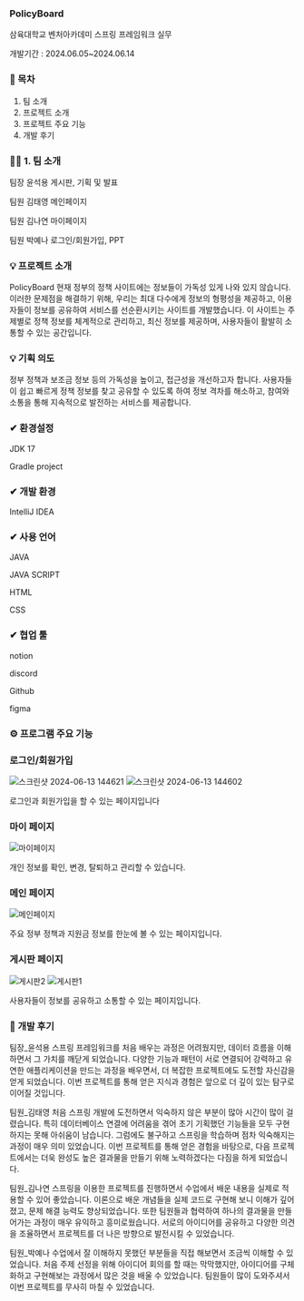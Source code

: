 ### PolicyBoard

삼육대학교 벤처아카데미 
스프링 프레임워크 실무

개발기간 : 2024.06.05~2024.06.14




### 🙌 목차


1. 팀 소개
2. 프로젝트 소개
3. 프로젝트 주요 기능
4. 개발 후기



### 🙋‍♀️ 1. 팀 소개


팀장	윤석용	게시판, 기획 및 발표

팀원	김태영	메인페이지

팀원	김나연	마이페이지

팀원	박예나	로그인/회원가입, PPT




### 💡 프로젝트 소개


PolicyBoard
현재 정부의 정책 사이트에는 정보들이 가독성 있게 나와 있지 않습니다. 이러한 문제점을 해결하기 위해, 우리는 최대 다수에게 정보의 형평성을 제공하고, 이용자들이 정보를 공유하여 서비스를 선순환시키는 사이트를 개발했습니다. 이 사이트는 주제별로 정책 정보를 체계적으로 관리하고, 최신 정보를 제공하며, 사용자들이 활발히 소통할 수 있는 공간입니다.


### 💡 기획 의도


정부 정책과 보조금 정보 등의 가독성을 높이고, 접근성을 개선하고자 합니다. 사용자들이 쉽고 빠르게 정책 정보를 찾고 공유할 수 있도록 하여 정보 격차를 해소하고, 참여와 소통을 통해 지속적으로 발전하는 서비스를 제공합니다.



### ✔ 환경설정

JDK 17

Gradle project



### ✔ 개발 환경

IntelliJ IDEA



### ✔ 사용 언어

JAVA

JAVA SCRIPT

HTML

CSS



### ✔ 협업 툴

notion 

discord

Github 

figma



### ⚙ 프로그램 주요 기능


### 로그인/회원가입

![스크린샷 2024-06-13 144621](https://github.com/PolicyBoard/main/assets/162537542/56f76e27-9a02-47f1-9407-5846d7510577)
![스크린샷 2024-06-13 144602](https://github.com/PolicyBoard/main/assets/162537542/8517455b-6940-48d9-a62a-9977d2167063)

로그인과 회원가입을 할 수 있는 페이지입니다


### 마이 페이지

![마이페이지](https://github.com/PolicyBoard/main/assets/162537542/764dd0d7-0d9f-439b-82db-390b438bf45c)

개인 정보를 확인, 변경, 탈퇴하고 관리할 수 있습니다.


### 메인 페이지

![메인페이지](https://github.com/PolicyBoard/main/assets/162537542/57a42929-fa31-4466-931b-fae9f81f6939)

주요 정부 정책과 지원금 정보를 한눈에 볼 수 있는 페이지입니다.


### 게시판 페이지

![게시판2](https://github.com/PolicyBoard/main/assets/162537542/b8e6a816-32ff-4efa-8259-14f674664d52)
![게시판1](https://github.com/PolicyBoard/main/assets/162537542/6c4e9211-c9ca-4627-96b6-66317c7010f6)

사용자들이 정보를 공유하고 소통할 수 있는 페이지입니다.




### 🙏 개발 후기
팀장_윤석용
스프링 프레임워크를 처음 배우는 과정은 어려웠지만, 데이터 흐름을 이해하면서 그 가치를 깨닫게 되었습니다. 다양한 기능과 패턴이 서로 연결되어 강력하고 유연한 애플리케이션을 만드는 과정을 배우면서, 더 복잡한 프로젝트에도 도전할 자신감을 얻게 되었습니다. 이번 프로젝트를 통해 얻은 지식과 경험은 앞으로 더 깊이 있는 탐구로 이어질 것입니다.

팀원_김태영
처음 스프링 개발에 도전하면서 익숙하지 않은 부분이 많아 시간이 많이 걸렸습니다. 특히 데이터베이스 연결에 어려움을 겪어 초기 기획했던 기능들을 모두 구현하지는 못해 아쉬움이 남습니다. 그럼에도 불구하고 스프링을 학습하며 점차 익숙해지는 과정이 매우 의미 있었습니다. 이번 프로젝트를 통해 얻은 경험을 바탕으로, 다음 프로젝트에서는 더욱 완성도 높은 결과물을 만들기 위해 노력하겠다는 다짐을 하게 되었습니다.

팀원_김나연
스프링을 이용한 프로젝트를 진행하면서 수업에서 배운 내용을 실제로 적용할 수 있어 좋았습니다. 이론으로 배운 개념들을 실제 코드로 구현해 보니 이해가 깊어졌고, 문제 해결 능력도 향상되었습니다. 또한 팀원들과 협력하여 하나의 결과물을 만들어가는 과정이 매우 유익하고 흥미로웠습니다. 서로의 아이디어를 공유하고 다양한 의견을 조율하면서 프로젝트를 더 나은 방향으로 발전시킬 수 있었습니다.

팀원_박예나
수업에서 잘 이해하지 못했던 부분들을 직접 해보면서 조금씩 이해할 수 있었습니다. 처음 주제 선정을 위해 아이디어 회의를 할 때는 막막했지만, 아이디어를 구체화하고 구현해보는 과정에서 많은 것을 배울 수 있었습니다. 팀원들이 많이 도와주셔서 이번 프로젝트를 무사히 마칠 수 있었습니다.

